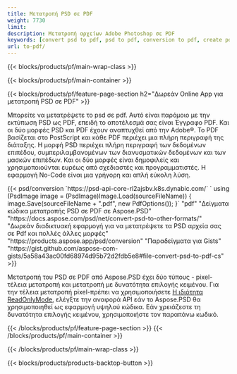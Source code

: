 ```yaml
---
title: Μετατροπή PSD σε PDF
weight: 7730
limit: 
description: Μετατροπή αρχείων Adobe Photoshop σε PDF
keywords: [convert psd to pdf, psd to pdf, conversion to pdf, create pdf from psd, print psd as pdf]
url: to-pdf/
---
```


{{< blocks/products/pf/main-wrap-class >}}

{{< blocks/products/pf/main-container >}}

{{< blocks/products/pf/feature-page-section h2="Δωρεάν Online App για μετατροπή PSD σε PDF" >}}
<p>Μπορείτε να μετατρέψετε το psd σε pdf. Αυτό είναι παρόμοιο με την εκτύπωση PSD ως PDF, επειδή το αποτέλεσμά σας είναι Έγγραφο PDF. Και οι δύο μορφές PSD και PDF έχουν αναπτυχθεί από την Adobe®. Το PDF βασίζεται στο PostScript και κάθε PDF περιέχει μια πλήρη περιγραφή της διάταξης. Η μορφή PSD περιέχει πλήρη περιγραφή των δεδομένων επιπέδου, συμπεριλαμβανομένων των διανυσματικών δεδομένων και των μασκών επιπέδων. Και οι δύο μορφές είναι δημοφιλείς και χρησιμοποιούνται ευρέως από σχεδιαστές και προγραμματιστές. Η εφαρμογή No-Code είναι μια γρήγορη και απλή εύκολη λύση.</p>
{{< psd/conversion `https://psd-api-core-rl2ajsbv.k8s.dynabic.com/` 
`    using (PsdImage image = (PsdImage)Image.Load(sourceFileName))
    {
        image.Save(sourceFileName + ".pdf", new PdfOptions());
    }` 
	"pdf" 
"Δείγματα κώδικα μετατροπής PSD σε PDF σε Aspose.PSD"  "https://docs.aspose.com/psd/net/convert-psd-to-other-formats/" 
"Δωρεάν διαδικτυακή εφαρμογή για να μετατρέψετε τα PSD αρχεία σας σε Pdf και πολλές άλλες μορφές" "https://products.aspose.app/psd/conversion" 
"Παραδείγματα για Gists" "https://gist.github.com/aspose-com-gists/5a58a43ac00fd68974d95b72d2fdb5e8#file-convert-psd-to-pdf-cs" >}}
<p>Μετατροπή του PSD σε PDF από Aspose.PSD έχει δύο τύπους - pixel-τέλεια μετατροπή και μετατροπή με δυνατότητα επιλογής κειμένου. Για την τέλεια μετατροπή pixel-πρέπει να χρησιμοποιήσετε <a href="https://reference.aspose.com/psd/net/aspose.psd.imageloadoptions/psdloadoptions/readonlymode/">Η ιδιότητα ReadOnlyMode</a>, ελέγξτε την αναφορά API εάν το Aspose.PSD θα χρησιμοποιηθεί ως εφαρμογή υψηλού κώδικα. Εάν χρειάζεστε τη δυνατότητα επιλογής κειμένου, χρησιμοποιήστε τον παραπάνω κωδικό.</p>
{{< /blocks/products/pf/feature-page-section >}}
{{< /blocks/products/pf/main-container >}}


{{< /blocks/products/pf/main-wrap-class >}}

{{< blocks/products/products-backtop-button >}}
